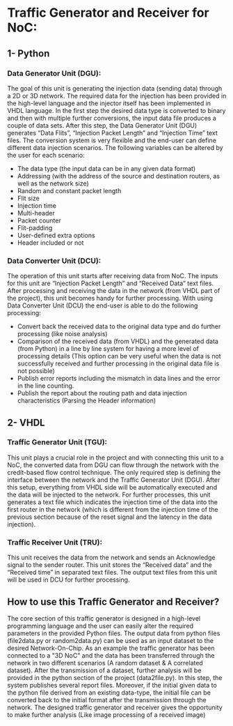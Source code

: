 # Traffic Generator and Receiver for NoC:

## 1- Python

### Data Generator Unit (DGU):
The goal of this unit is generating the injection data (sending data) through a 2D or 3D network. The required data for the injection has been provided in the high-level language and the injector itself has been implemented in VHDL language. In the first step the desired data type is converted to binary and then with multiple further conversions, the input data file produces a couple of data sets. After this step, the Data Generator Unit (DGU) generates “Data Flits”, “Injection Packet Length” and “Injection Time” text files. The conversion system is very flexible and the end-user can define different data injection scenarios. The following variables can be altered by the user for each scenario:
-	The data type (the input data can be in any given data format)
-	Addressing (with the address of the source and destination routers, as well as the network size)
-	Random and constant packet length
-	Flit size
-	Injection time
-	Multi-header
-	Packet counter
-	Flit-padding
-	User-defined extra options
- Header included or not

### Data Converter Unit (DCU):
The operation of this unit starts after receiving data from NoC. The inputs for this unit are “Injection Packet Length” and “Received Data” text files. After processing and receiving the data in the network (from VHDL part of the project), this unit becomes handy for further processing. With using Data Converter Unit (DCU) the end-user is able to do the following processing:
-	Convert back the received data to the original data type and do further processing (like noise analysis)
-	Comparison of the received data (from VHDL) and the generated data (from Python) in a line by line system for having a more level of processing details (This option can be very useful when the data is not successfully received and further processing in the original data file is not possible)
-	Publish error reports including the mismatch in data lines and the error in the line counting.
-	Publish the report about the routing path and data injection characteristics (Parsing the Header information)


## 2- VHDL

### Traffic Generator Unit (TGU):
This unit plays a crucial role in the project and with connecting this unit to a NoC, the converted data from DGU can flow through the network with the credit-based flow control technique. The only required step is defining the interface between the network and the Traffic Generator Unit (DGU). After this setup, everything from VHDL side will be automatically executed and the data will be injected to the network. For further processes, this unit generates a text file which indicates the injection time of the data into the first router in the network (which is different from the injection time of the previous section because of the reset signal and the latency in the data injection).

### Traffic Receiver Unit (TRU):
This unit receives the data from the network and sends an Acknowledge signal to the sender router. This unit stores the “Received data” and the “Received time” in separated text files. The output text files from this unit will be used in DCU for further processing.


## How to use this Traffic Generator and Receiver?
The core section of this traffic generator is designed in a high-level programming language and the user can easily alter the required parameters in the provided Python files. The output data from python files (file2data.py or random2data.py) can be used as an input dataset to the desired Network-On-Chip. As an example the traffic generator has been connected to a "3D NoC" and the data has been transferred through the network in two different scenarios (A random dataset & A correlated dataset).
After the transmission of a dataset, further analysis will be provided in the python section of the project (data2file.py). In this step, the system publishes several report files. Moreover, if the initial given data to the python file derived from an existing data-type, the initial file can be converted back to the initial format after the transmission through the network. The designed traffic generator and receiver gives the opportunity to make further analysis (Like image processing of a received image)
